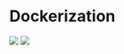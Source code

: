 # Dockerization

<img src="https://github.com/animshamura/Dockerization/blob/main/app-screenshot/spring-running.png?raw=true">
<img src="https://github.com/animshamura/Dockerization/blob/main/app-screenshot/spring--greeting.png?raw=true">
